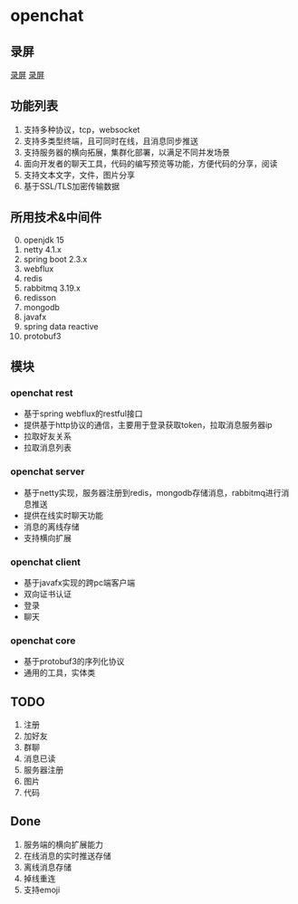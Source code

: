 # openchat

## 录屏

[录屏](./screenshot.mp4)
[录屏](./screenshot.jpg)

## 功能列表

1. 支持多种协议，tcp，websocket
2. 支持多类型终端，且可同时在线，且消息同步推送
3. 支持服务器的横向拓展，集群化部署，以满足不同并发场景
4. 面向开发者的聊天工具，代码的编写预览等功能，方便代码的分享，阅读
5. 支持文本文字，文件，图片分享
6. 基于SSL/TLS加密传输数据

## 所用技术&中间件

0. openjdk 15
1. netty 4.1.x
2. spring boot 2.3.x
3. webflux
4. redis
5. rabbitmq 3.19.x
6. redisson
7. mongodb
8. javafx
9. spring data reactive
10. protobuf3

## 模块

### openchat rest

- 基于spring webflux的restful接口
- 提供基于http协议的通信，主要用于登录获取token，拉取消息服务器ip
- 拉取好友关系
- 拉取消息列表

### openchat server

- 基于netty实现，服务器注册到redis，mongodb存储消息，rabbitmq进行消息推送
- 提供在线实时聊天功能
- 消息的离线存储
- 支持横向扩展

### openchat client

- 基于javafx实现的跨pc端客户端
- 双向证书认证
- 登录
- 聊天

### openchat core

- 基于protobuf3的序列化协议
- 通用的工具，实体类

## TODO

1. 注册
2. 加好友
3. 群聊
4. 消息已读
5. 服务器注册
6. 图片
7. 代码

## Done

1. 服务端的横向扩展能力
2. 在线消息的实时推送存储
3. 离线消息存储
4. 掉线重连
5. 支持emoji
